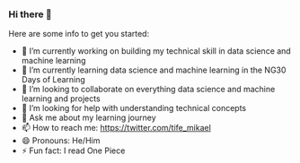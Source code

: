 ### Hi there 👋

Here are some info to get you started:

- 🔭 I’m currently working on building my technical skill in data science and machine learning
- 🌱 I’m currently learning data science and machine learning in the NG30 Days of Learning
- 👯 I’m looking to collaborate on everything data science and machine learning and projects
- 🤔 I’m looking for help with understanding technical concepts
- 💬 Ask me about my learning journey
- 📫 How to reach me: https://twitter.com/tife_mikael
- 😄 Pronouns: He/Him
- ⚡ Fun fact: I read One Piece
